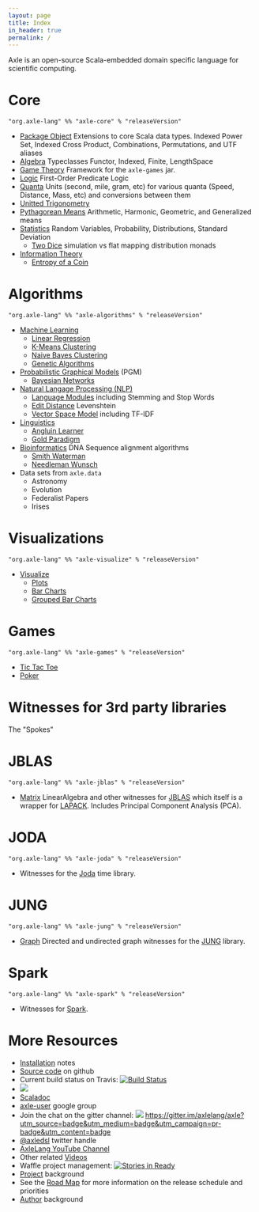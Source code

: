 ```yaml
---
layout: page
title: Index
in_header: true
permalink: /
---
```


Axle is an open-source Scala-embedded domain specific language for scientific computing.

Core
====

```
"org.axle-lang" %% "axle-core" % "releaseVersion"
```

* [Package Object](/chapter/axle_package_object/) Extensions to core Scala data types. Indexed Power Set, Indexed Cross Product, Combinations, Permutations, and UTF aliases
* [Algebra](/chapter/algebra/) Typeclasses Functor, Indexed, Finite, LengthSpace
* [Game Theory](/chapter/game_theory/) Framework for the `axle-games` jar.
* [Logic](/chapter/logic/) First-Order Predicate Logic
* [Quanta](/chapter/quanta/) Units (second, mile, gram, etc) for various quanta (Speed, Distance, Mass, etc) and conversions between them
* [Unitted Trigonometry](/chapter/unitted_trigonometry/)
* [Pythagorean Means](/chapter/pythagorean_means/) Arithmetic, Harmonic, Geometric, and Generalized means
* [Statistics](/chapter/statistics/) Random Variables, Probability, Distributions, Standard Deviation
  * [Two Dice](/chapter/two_dice/) simulation vs flat mapping distribution monads
* [Information Theory](/chapter/information_theory/)
  * [Entropy of a Coin](/chapter/entropy_biased_coin/)

Algorithms
==========

```
"org.axle-lang" %% "axle-algorithms" % "releaseVersion"
```

* [Machine Learning](/chapter/machine_earning/)
  * [Linear Regression](/chapter/linear_regression/)
  * [K-Means Clustering](/chapter/k_means_clustering/)
  * [Naive Bayes Clustering](/chapter/naive_bayes/)
  * [Genetic Algorithms](/chapter/genetic_algorithms/)
* [Probabilistic Graphical Models](/chapter/probabilistic_graphical_models/) (PGM)
  * [Bayesian Networks](/chapter/bayesian_networks/)
* [Natural Langage Processing (NLP)](/chapter/natural_language_processing/)
  * [Language Modules](/chapter/language_modules/) including Stemming and Stop Words
  * [Edit Distance](/chapter/edit_distance/) Levenshtein
  * [Vector Space Model](/chapter/vector_space_model/) including TF-IDF
* [Linguistics](/chapter/linguistics/)
  * [Angluin Learner](/chapter/angluin_learner/)
  * [Gold Paradigm](/chapter/gold_paradigm/)
* [Bioinformatics](/chapter/bioinformatics/) DNA Sequence alignment algorithms
  * [Smith Waterman](/chapter/smith_waterman/)
  * [Needleman Wunsch](/chapter/needleman_wunsch/)
* Data sets from `axle.data`
  * Astronomy
  * Evolution
  * Federalist Papers
  * Irises

Visualizations
==============

```
"org.axle-lang" %% "axle-visualize" % "releaseVersion"
```

* [Visualize](/chapter/Visualize)
  * [Plots](/chapter/Plots)
  * [Bar Charts](/chapter/BarCharts)
  * [Grouped Bar Charts](/chapter/GroupedBarCharts)

Games
=====

```
"org.axle-lang" %% "axle-games" % "releaseVersion"
```

* [Tic Tac Toe](/chapter/TicTacToe)
* [Poker](/chapter/Poker)

Witnesses for 3rd party libraries
=================================

The "Spokes"

JBLAS
=====

```
"org.axle-lang" %% "axle-jblas" % "releaseVersion"
```

* [Matrix](/chapter/Matrix) LinearAlgebra and other witnesses for [JBLAS](http://jblas.org/) which itself is a wrapper for [LAPACK](http://www.netlib.org/lapack/). Includes Principal Component Analysis (PCA).

JODA
====

```
"org.axle-lang" %% "axle-joda" % "releaseVersion"
```

* Witnesses for the [Joda](http://www.joda.org/joda-time/) time library.

JUNG
====

```
"org.axle-lang" %% "axle-jung" % "releaseVersion"
```

* [Graph](/chapter/Graph) Directed and undirected graph witnesses for the [JUNG](http://jung.sourceforge.net/) library.

Spark
=====

```
"org.axle-lang" %% "axle-spark" % "releaseVersion"
```

* Witnesses for [Spark](https://spark.apache.org/).

More Resources
==============

* [Installation](/chapter/installation/) notes
* [Source code](https://github.com/axlelang/axle) on github
* Current build status on Travis: <a href="http://travis-ci.org/axlelang/axle"><img src="https://secure.travis-ci.org/axlelang/axle.png" alt="Build Status"/></a>
* <a href="http://codecov.io/github/axlelang/axle?branch=master"><img src="http://codecov.io/github/axlelang/axle/coverage.svg?branch=master"/></a>
* [Scaladoc](/scaladoc)
* [axle-user](https://groups.google.com/forum/#!forum/axle-user) google group
* Join the chat on the gitter channel: <a href="https://gitter.im/axlelang/axle?utm_source=badge&utm_medium=badge&utm_campaign=pr-badge&utm_content=badge"><img src="https://badges.gitter.im/Join%20Chat.svg"/></a> https://gitter.im/axlelang/axle?utm_source=badge&utm_medium=badge&utm_campaign=pr-badge&utm_content=badge
* [@axledsl](https://twitter.com/axledsl) twitter handle
* [AxleLang YouTube Channel](http://www.youtube.com/user/axlelang)
* Other related [Videos](/videos/)
* Waffle project management: <a href="http://waffle.io/axlelang/axle"><img src="https://badge.waffle.io/axlelang/axle.png?label=ready&title=Ready" alt="Stories in Ready"/></a>
* [Project](/about/) background
* See the [Road Map](/road_map/) for more information on the release schedule and priorities
* [Author](/author/) background

